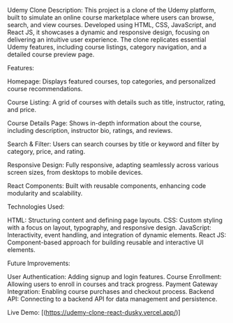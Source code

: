 

Udemy Clone
Description:
This project is a clone of the Udemy platform, built to simulate an online course marketplace where users can browse, search, and view courses. Developed using HTML, CSS, JavaScript, and React JS, it showcases a dynamic and responsive design, focusing on delivering an intuitive user experience. The clone replicates essential Udemy features, including course listings, category navigation, and a detailed course preview page.

Features:

Homepage: Displays featured courses, top categories, and personalized course recommendations.

Course Listing: A grid of courses with details such as title, instructor, rating, and price.

Course Details Page: Shows in-depth information about the course, including description, instructor bio, ratings, and reviews.

Search & Filter: Users can search courses by title or keyword and filter by category, price, and rating.

Responsive Design: Fully responsive, adapting seamlessly across various screen sizes, from desktops to mobile devices.

React Components: Built with reusable components, enhancing code modularity and scalability.

Technologies Used:

HTML: Structuring content and defining page layouts.
CSS: Custom styling with a focus on layout, typography, and responsive design.
JavaScript: Interactivity, event handling, and integration of dynamic elements.
React JS: Component-based approach for building reusable and interactive UI elements.

Future Improvements:

User Authentication: Adding signup and login features.
Course Enrollment: Allowing users to enroll in courses and track progress.
Payment Gateway Integration: Enabling course purchases and checkout process.
Backend API: Connecting to a backend API for data management and persistence.

Live Demo:
[(https://udemy-clone-react-dusky.vercel.app/)]



